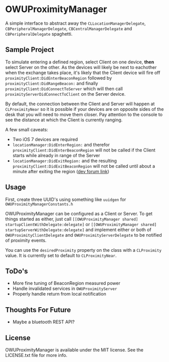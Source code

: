 # OWUProximityManager

A simple interface to abstract away the `CLLocationManagerDelegate`, `CBPeripheralManagerDelegate`, `CBCentralManagerDelegate` and `CBPeripheralDelegate` spaghetti.

## Sample Project

To simulate entering a defined region, select Client on one device, **then** select Server on the other. As the devices will likely be next to eachother when the exchange takes place, it's likely that the Client device will fire off `proximityClient:DidEnterBeaconRegion` followed by `proximityClient:DidRangeBeacon:` and finally `proximityClient:DidConnectToServer` which will then call `proximityServerDidConnectToClient` on the Server device.

By default, the connection between the Client and Server will happen at `CLProximityNear` so it is possible if your devices are on opposite sides of the desk that you will need to move them closer. Pay attention to the console to see the distance at which the Client is currently ranging.

A few small caveats:
- Two iOS 7 devices are required
- `locationManager:DidEnterRegion:` and therefor `proximityClient:DidEnterBeaconRegion` will not be called if the Client starts while already in range of the Server
- `locationManager:DidExitRegion:` and the resulting `proximityClient:DidExitBeaconRegion` will not be called until about a minute after exiting the region ([dev forum link](https://devforums.apple.com/message/898335#898335))

## Usage

First, create three UUID's using something like `uuidgen` for `OWUProximityManagerConstants.h`

OWUProximityManager can be configured as a Client or Server. To get things started as either, just call `[[OWUProximityManager shared] startupClientWithDelegate:delegate]` or `[[OWUProximityManager shared] startupServerWithDelegate:delegate]` and implement either or both of `OWUProximityClientDelegate` and `OWUProximityServerDelegate` to be notified of proximity events.

You can use the `desiredProximity` property on the class with a `CLProximity` value. It is currently set to default to `CLProximityNear`.

## ToDo's
- More fine tuning of BeaconRegion measured power
- Handle invalidated services in `OWUProximityServer`
- Properly handle return from local notification

## Thoughts For Future
- Maybe a bluetooth REST API?

## License
OWUProximityManager is available under the MIT license. See the LICENSE.txt file for more info.